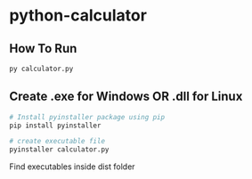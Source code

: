 # python-calculator

## How To Run

```bash
py calculator.py
```

## Create .exe for Windows OR .dll for Linux

```bash
# Install pyinstaller package using pip
pip install pyinstaller
```

```bash
# create executable file
pyinstaller calculator.py
```

Find executables inside dist folder 
